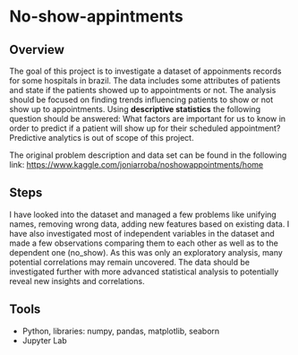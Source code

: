 # No-show-appintments
## Overview
The goal of this project is to investigate a dataset of appoinments records for some hospitals in brazil. The data includes some attributes of patients and state if the patients showed up to appointments or not. The analysis should be focused on finding trends influencing patients to show or not show up to appointments. Using **descriptive statistics** the following question should be answered: What factors are important for us to know in order to predict if a patient will show up for their scheduled appointment? Predictive analytics is out of scope of this project.

The original problem description and data set can be found in the following link: https://www.kaggle.com/joniarroba/noshowappointments/home
## Steps
I have looked into the dataset and managed a few problems like unifying names, removing wrong data, adding new features based on existing data. I have also investigated most of independent variables in the dataset and made a few observations comparing them to each other as well as to the dependent one (no_show). As this was only an exploratory analysis, many potential correlations may remain uncovered. The data should be investigated further with more advanced statistical analysis to potentially reveal new insights and correlations.
## Tools
- Python, libraries: numpy, pandas, matplotlib, seaborn
- Jupyter Lab
